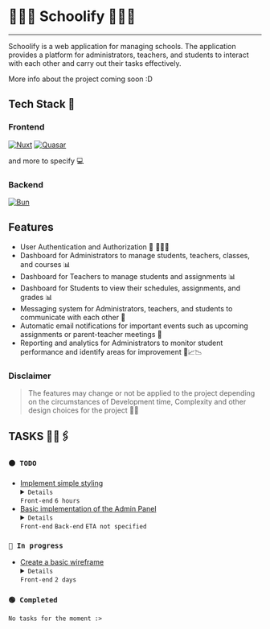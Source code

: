 # 👨🏻‍🎓 Schoolify 👩🏻‍🏫

---

Schoolify is a web application for managing schools. The application provides a platform for administrators, teachers, and students to interact with each other and carry out their tasks effectively.

More info about the project coming soon :D

## Tech Stack 🧩

### Frontend

[![Nuxt][NuxtLogo]][NuxtURL] [![Quasar][QuasarLogo]][QuasarURL]

  and more to specify 💻

### Backend

[![Bun][BunLogo]][BunURL]

## Features

* User Authentication and Authorization 🔐 👩🏻‍💻
* Dashboard for Administrators to manage students, teachers, classes, and courses 📊
* Dashboard for Teachers to manage students and assignments 📊
* Dashboard for Students to view their schedules, assignments, and grades 📊
* Messaging system for Administrators, teachers, and students to communicate with each other 💬
* Automatic email notifications for important events such as upcoming assignments or parent-teacher meetings 💌
* Reporting and analytics for Administrators to monitor student performance and identify areas for improvement 📄📈📉

### Disclaimer

> The features may change or not be applied to the project depending on the circumstances of Development time, Complexity and other design choices for the project 🐱‍👤

## TASKS 📓📎🖇

### `⚫ TODO`

* [Implement simple styling](https:&#x2F;&#x2F;www.notion.so&#x2F;Implement-simple-styling-6574c7b918bc41cd97ea252b622a5b0b) <details><summary>`Details`</summary> Implement the Styles, Colors and the Customization of the look and feel of the App </details>  `Front-end`  `6 hours`
* [Basic implementation of the Admin Panel](https:&#x2F;&#x2F;www.notion.so&#x2F;Basic-implementation-of-the-Admin-Panel-62c62d83681740a0a0943a56d69d21e1) <details><summary>`Details`</summary> Implement the styling and the basic crud functionality for user management and roles </details>  `Front-end` `Back-end`  `ETA not specified`

### `🔵 In progress`

* [Create a basic wireframe](https:&#x2F;&#x2F;www.notion.so&#x2F;Create-a-basic-wireframe-06ac00c513c34da8b8fbd32f89255ac7) <details><summary>`Details`</summary> *No details* </details> `Front-end`   `2 days`

### `🟢 Completed`

`No tasks for the moment :>`

<!-- MARKDOWN ASSETS -->

[NuxtLogo]: https://img.shields.io/badge/nuxt.js-00db7f?style=for-the-badge&logo=nuxt.js&logoColor=000
[NuxtURL]: https://nuxt.com/

[QuasarLogo]: https://img.shields.io/badge/Quasar-1d1d1d?style=for-the-badge&logo=quasar&logoColor=1976d2
[QuasarURL]: https://quasar.dev/

[BunLogo]: https://img.shields.io/badge/Bun%20V0.5.9-282a35?style=for-the-badge&logo=bun&logoColor=fff
[BunURL]: https://bun.sh/
